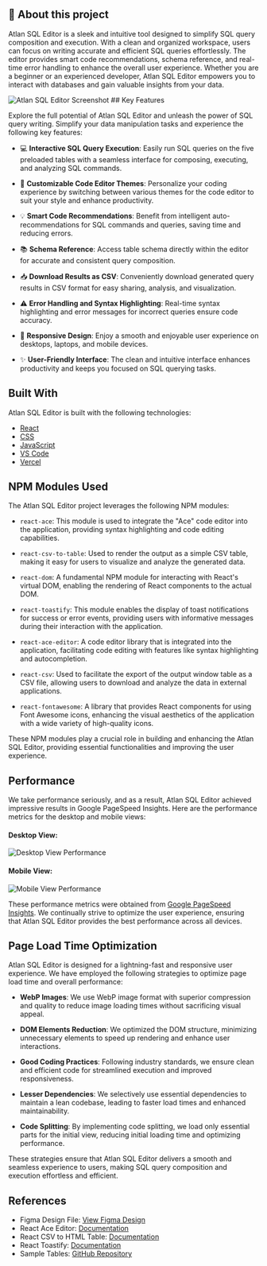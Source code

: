 ## 🚀 About this project

Atlan SQL Editor is a sleek and intuitive tool designed to simplify SQL query composition and execution. With a clean and organized workspace, users can focus on writing accurate and efficient SQL queries effortlessly. The editor provides smart code recommendations, schema reference, and real-time error handling to enhance the overall user experience. Whether you are a beginner or an experienced developer, Atlan SQL Editor empowers you to interact with databases and gain valuable insights from your data.

<img src="https://i.ibb.co/Fwb7rWF/sc.png" alt="Atlan SQL Editor Screenshot">
## Key Features

Explore the full potential of Atlan SQL Editor and unleash the power of SQL query writing. Simplify your data manipulation tasks and experience the following key features:

- 💻 **Interactive SQL Query Execution**: Easily run SQL queries on the five preloaded tables with a seamless interface for composing, executing, and analyzing SQL commands.

- 🎨 **Customizable Code Editor Themes**: Personalize your coding experience by switching between various themes for the code editor to suit your style and enhance productivity.

- 💡 **Smart Code Recommendations**: Benefit from intelligent auto-recommendations for SQL commands and queries, saving time and reducing errors.

- 📚 **Schema Reference**: Access table schema directly within the editor for accurate and consistent query composition.

- 📥 **Download Results as CSV**: Conveniently download generated query results in CSV format for easy sharing, analysis, and visualization.

- ⚠️ **Error Handling and Syntax Highlighting**: Real-time syntax highlighting and error messages for incorrect queries ensure code accuracy.

- 📱 **Responsive Design**: Enjoy a smooth and enjoyable user experience on desktops, laptops, and mobile devices.

- ✨ **User-Friendly Interface**: The clean and intuitive interface enhances productivity and keeps you focused on SQL querying tasks.

## Built With

Atlan SQL Editor is built with the following technologies:

- [React](https://react.dev/)
- [CSS](https://developer.mozilla.org/en-US/docs/Web/CSS)
- [JavaScript](https://developer.mozilla.org/en-US/docs/Web/JavaScript)
- [VS Code](https://code.visualstudio.com/)
- [Vercel](https://vercel.com/)

## NPM Modules Used

The Atlan SQL Editor project leverages the following NPM modules:

- `react-ace`: This module is used to integrate the "Ace" code editor into the application, providing syntax highlighting and code editing capabilities.

- `react-csv-to-table`: Used to render the output as a simple CSV table, making it easy for users to visualize and analyze the generated data.

- `react-dom`: A fundamental NPM module for interacting with React's virtual DOM, enabling the rendering of React components to the actual DOM.

- `react-toastify`: This module enables the display of toast notifications for success or error events, providing users with informative messages during their interaction with the application.

- `react-ace-editor`: A code editor library that is integrated into the application, facilitating code editing with features like syntax highlighting and autocompletion.

- `react-csv`: Used to facilitate the export of the output window table as a CSV file, allowing users to download and analyze the data in external applications.

- `react-fontawesome`: A library that provides React components for using Font Awesome icons, enhancing the visual aesthetics of the application with a wide variety of high-quality icons.

These NPM modules play a crucial role in building and enhancing the Atlan SQL Editor, providing essential functionalities and improving the user experience.

## Performance

We take performance seriously, and as a result, Atlan SQL Editor achieved impressive results in Google PageSpeed Insights. Here are the performance metrics for the desktop and mobile views:

#### Desktop View:
![Desktop View Performance](https://i.ibb.co/nDKB26Q/desktop-view.png)

#### Mobile View:
![Mobile View Performance](https://i.ibb.co/dJLLwtY/mv-3.png)

These performance metrics were obtained from [Google PageSpeed Insights](https://pagespeed.web.dev/analysis/https-atlan-sql-editor-seven-vercel-app/cn913845x8?form_factor=mobile). We continually strive to optimize the user experience, ensuring that Atlan SQL Editor provides the best performance across all devices.

## Page Load Time Optimization

Atlan SQL Editor is designed for a lightning-fast and responsive user experience. We have employed the following strategies to optimize page load time and overall performance:

- **WebP Images**: We use WebP image format with superior compression and quality to reduce image loading times without sacrificing visual appeal.

- **DOM Elements Reduction**: We optimized the DOM structure, minimizing unnecessary elements to speed up rendering and enhance user interactions.

- **Good Coding Practices**: Following industry standards, we ensure clean and efficient code for streamlined execution and improved responsiveness.

- **Lesser Dependencies**: We selectively use essential dependencies to maintain a lean codebase, leading to faster load times and enhanced maintainability.

- **Code Splitting**: By implementing code splitting, we load only essential parts for the initial view, reducing initial loading time and optimizing performance.

These strategies ensure that Atlan SQL Editor delivers a smooth and seamless experience to users, making SQL query composition and execution effortless and efficient.

## References

- Figma Design File: [View Figma Design](https://www.figma.com/file/t4xS2MWyUmeaSTHdGaweU5/Untitled?type=design&node-id=0%3A1&mode=design&t=yRaaTLkUdvntXHFq-1)
- React Ace Editor: [Documentation](https://www.npmjs.com/package/react-ace)
- React CSV to HTML Table: [Documentation](https://www.npmjs.com/package/react-csv-to-table)
- React Toastify: [Documentation](https://www.npmjs.com/package/react-toastify)
- Sample Tables: [GitHub Repository](https://github.com/graphql-compose/graphql-compose-examples/tree/master/examples/northwind/data/csv)
